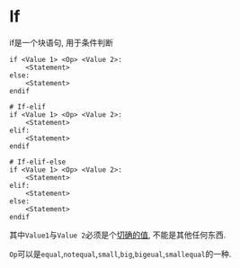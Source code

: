 # If

if是一个块语句, 用于条件判断

```
if <Value 1> <Op> <Value 2>:
    <Statement>
else:
    <Statement>
endif

# If-elif
if <Value 1> <Op> <Value 2>:
    <Statement>
elif:
    <Statement>
endif

# If-elif-else
if <Value 1> <Op> <Value 2>:
    <Statement>
elif:
    <Statement>
else:
    <Statement>
endif
```

其中`Value1`与`Value 2`必须是个[切确的值](../define/value.md), 不能是其他任何东西.

`Op`可以是`equal`,`notequal`,`small`,`big`,`bigeual`,`smallequal`的一种.
